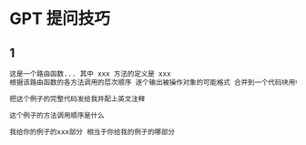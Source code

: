 # GPT 提问技巧

## 1

```bash
这是一个路由函数... 其中 xxx 方法的定义是 xxx
根据该路由函数的各方法调用的层次顺序 逐个输出被操作对象的可能格式 合并到一个代码块用中文/英文回答我

把这个例子的完整代码发给我并配上英文注释

这个例子的方法调用顺序是什么

我给你的例子的xxx部分 相当于你给我的例子的哪部分
```

